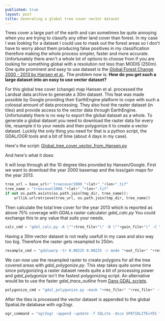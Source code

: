 ```yaml
---
published: true
layout: post
title: Generating a global tree cover vector dataset
---
```


Trees cover a large part of the earth and can sometimes be quite annoying when you are trying to classify any other land cover than forest. In my case I was looking for a dataset I could use to mask out the forest areas so I don't have to worry about them producing false positives in my classification therefore making the whole process simpler, faster and more accurate. Unfortunately there aren't a whole lot of options to choose from if you are looking for something global with a resolution not less than MODIS (250m). One quite prominent and easy to use dataset is the [Global Forest Change 2000 - 2013 by Hansen et al.](http://earthenginepartners.appspot.com/science-2013-global-forest). The problem now is: **How do you get such a large dataset into an easy to use vector dataset?** 

For this global tree cover (change) map Hansen et al. processed the Landsat data archive to generate a 30m dataset. This feat was made possible by Google providing their EarthEngine platform to cope with such a colossal amount of data processing. They also host the raster dataset (in tiles) and provide access to the vector data through EarthEngine. Unfortunately there is no way to export the global dataset as a whole. To generate a global dataset you need to download the raster data for every tile, resample it to your needs and then polygonize it to create a vector dataset. Luckily the only thing you need for that is a python script, the GDAL/OGR tools and a bit of time (about 4 days in my case).

Here's the script: [Global_tree_cover_vector_from_Hansen.py](https://gist.github.com/Fernerkundung/43ba82517327669f0f3e)

And here's what it does:

It will loop through all the 10 degree tiles provided by Hansen/Google.
First we want to download the year 2000 basemap and the loss/gain maps for the year 2013.

```python
tree_url = base_url+"_treecover2000_"+lat+"_"+lon+".tif"
tree_name = "treecover2000_"+lat+"_"+lon+".tif"
if not os.path.exists(os.path.join(tmp_dir, tree_name)):
    urllib.urlretrieve(tree_url, os.path.join(tmp_dir, tree_name))
```

Then calculate the total tree cover for the year 2013 which is reported as above 75% coverage with GDALs raster calculator *gdal_calc.py* You could exchange this to any value that suits your needs.

```python
calc_cmd = "gdal_calc.py -A \""+tree_file+"\" -B \""+gain_file+"\" -C \""+loss_file+"\" --outfile=\""+out_file+"\" --NoDataValue=0 --calc=\"1*((1*(A>75)+B-C)>0)\""
```

Having a 30m vector dataset is not really usefull in my case and also way too big. Therefore the raster gets resampled to 250m.

```python
resample_cmd = "gdalwarp -tr 0.00225 0.00225 -r mode "+out_file+" "+res_file
```

We can now use the resampled raster to create polygons for all the tree covered areas with *gdal_polygonize.py*. This step takes quite some time since polygonizing a raster dataset needs quite a bit of processing power and *gdal_polygonize* isn't the fastest polygonizing script. An alternative would be to use the faster *gdal_trace_outline* from [Dans GDAL scripts](https://github.com/gina-alaska/dans-gdal-scripts).

```python
polygonize_cmd = "gdal_polygonize.py -mask "+res_file+" "+res_file+" -f SQLite "+polygon_file
```

After the tiles is processed the vector dataset is appended to the global SpatiaLite database with ogr2ogr.

```python
ogr_command = "ogr2ogr -append -update -f SQLite -dsco SPATIALITE=YES "+final_file+" "+polygon_file+" -nln tree_cover"
```